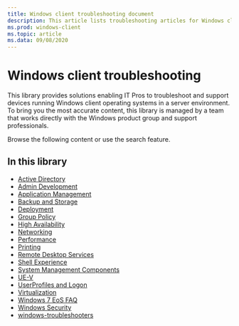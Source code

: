 ```yaml
---
title: Windows client troubleshooting document
description: This article lists troubleshooting articles for Windows client products.
ms.prod: windows-client
ms.topic: article
ms.data: 09/08/2020
---
```

# Windows client troubleshooting

This library provides solutions enabling IT Pros to troubleshoot and support devices running Windows client operating systems in a server environment. 
To bring you the most accurate content, this library is managed by a team that works directly with the Windows product group and support professionals. 

Browse the following content or use the search feature.

## In this library
- [Active Directory](./identity/active-directory-overview.md)
- [Admin Development](./admin-development/admin-development-overview.md)
- [Application Management](./application-management/application-management-overview.md)
- [Backup and Storage](./backup-and-storage/backup-and-storage-overview.md)
- [Deployment](./deployment/deployment-overview.md)
- [Group Policy](./group-policy/group-policy-overview.md)
- [High Availability](./high-availability/high-availability-overview.md)
- [Networking](./networking/networking-overview.md)
- [Performance](./performance/performance-overview.md)
- [Printing ](./printing/printing--overview.md)
- [Remote Desktop Services](./remote/remote-desktop-services-overview.md)
- [Shell Experience](./shell-experience/shell-experience-overview.md)
- [System Management Components](./system-management-components/system-management-components-overview.md)
- [UE-V](./ue-v/ue-v-overview.md)
- [UserProfiles and Logon](./user-profiles-and-logon/userprofiles-and-logon-overview.md)
- [Virtualization](./virtualization/virtualization-overview.md)
- [Windows 7 EoS FAQ](./windows-7-eos-faq/windows-7-end-support-faq.md)
- [Windows Security](./windows-security/windows-security-overview.md)
- [windows-troubleshooters](./windows-troubleshooters/windows-troubleshooters-overview.md)